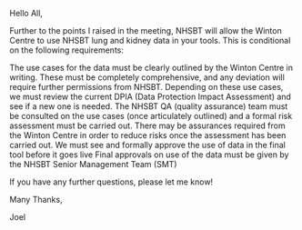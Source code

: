 Hello All,

Further to the points I raised in the meeting, NHSBT will allow the Winton Centre to use NHSBT lung and kidney data in your tools. This is conditional on the following requirements:

The use cases for the data must be clearly outlined by the Winton Centre in writing. These must be completely comprehensive, and any deviation will require further permissions from NHSBT.
Depending on these use cases, we must review the current DPIA (Data Protection Impact Assessment) and see if a new one is needed.
The NHSBT QA (quality assurance) team must be consulted on the use cases (once articulately outlined) and a formal risk assessment must be carried out. There may be assurances required from the Winton Centre in order to reduce risks once the assessment has been carried out.
We must see and formally approve the use of data in the final tool before it goes live
Final approvals on use of the data must be given by the NHSBT Senior Management Team (SMT)

If you have any further questions, please let me know!

Many Thanks,

Joel